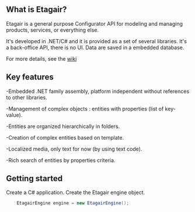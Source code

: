 ## What is Etagair?
Etagair is a general purpose Configurator API for modeling and managing products, services, or everything else.

It's developed in .NET/C# and it is provided as a set of several libraries. 
It's a back-office API, there is no UI.
Data are saved in a embedded database.

For more details, see the [wiki](https://github.com/yvlawy/Etagair-Configurator-API/wiki)

## Key features
-Embedded .NET family assembly, platform independent without references to other libraries.

-Management of complex objects : entities with properties (list of key-value).

-Entities are organized hierarchically in folders.

-Creation of complex entities based on template.

-Localized media, only text for now (by using text code). 
 
-Rich search of entities by properties criteria.

## Getting started
Create a C# application. Create the Etagair engine object.

```csharp
    EtagairEngine engine = new EtagairEngine();
```

